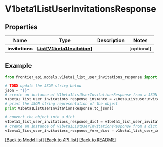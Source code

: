 # V1beta1ListUserInvitationsResponse


## Properties
Name | Type | Description | Notes
------------ | ------------- | ------------- | -------------
**invitations** | [**List[V1beta1Invitation]**](V1beta1Invitation.md) |  | [optional] 

## Example

```python
from frontier_api.models.v1beta1_list_user_invitations_response import V1beta1ListUserInvitationsResponse

# TODO update the JSON string below
json = "{}"
# create an instance of V1beta1ListUserInvitationsResponse from a JSON string
v1beta1_list_user_invitations_response_instance = V1beta1ListUserInvitationsResponse.from_json(json)
# print the JSON string representation of the object
print V1beta1ListUserInvitationsResponse.to_json()

# convert the object into a dict
v1beta1_list_user_invitations_response_dict = v1beta1_list_user_invitations_response_instance.to_dict()
# create an instance of V1beta1ListUserInvitationsResponse from a dict
v1beta1_list_user_invitations_response_form_dict = v1beta1_list_user_invitations_response.from_dict(v1beta1_list_user_invitations_response_dict)
```
[[Back to Model list]](../README.md#documentation-for-models) [[Back to API list]](../README.md#documentation-for-api-endpoints) [[Back to README]](../README.md)


